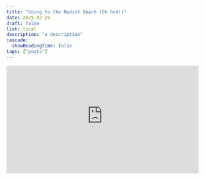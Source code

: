 ```yaml
---
title: "Going to the Nudist Beach (Oh God!)"
date: 2025-02-26
draft: false
list: local
description: "a description"
cascade:
  showReadingTime: false
tags: ["posts"]
---
```


<div style="position: relative; padding-top: 56.25%;">
  <iframe
    src="https://customer-6o30wrj8o66kos9k.cloudflarestream.com/3b21e45e8acbbbef34c153d43602f9f9/iframe?poster=https%3A%2F%2Fcustomer-6o30wrj8o66kos9k.cloudflarestream.com%2F3b21e45e8acbbbef34c153d43602f9f9%2Fthumbnails%2Fthumbnail.jpg%3Ftime%3D%26height%3D600"
    loading="lazy"
    style="border: none; position: absolute; top: 0; left: 0; height: 100%; width: 100%;"
    allow="accelerometer; gyroscope; autoplay; encrypted-media; picture-in-picture;"
    allowfullscreen="true"
  ></iframe>
</div>